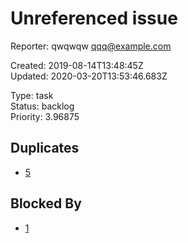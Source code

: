 # Unreferenced issue

Reporter: qwqwqw <qqq@example.com>  

Created: 2019-08-14T13:48:45Z  
Updated: 2020-03-20T13:53:46.683Z

Type: task  
Status: backlog  
Priority: 3.96875

## Duplicates
- [5](5.md "Created via API v3")

## Blocked By
- [1](1.md "bbbb")
